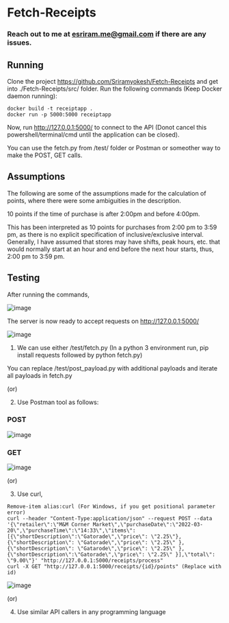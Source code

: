 # Fetch-Receipts

### Reach out to me at esriram.me@gmail.com if there are any issues.

## Running

Clone the project https://github.com/Sriramyokesh/Fetch-Receipts and get into ./Fetch-Receipts/src/ folder.
Run the following commands (Keep Docker daemon running):

```
docker build -t receiptapp .
docker run -p 5000:5000 receiptapp
```

Now, run http://127.0.0.1:5000/ to connect to the API (Donot cancel this powershell/terminal/cmd until the application can be closed).

You can use the fetch.py from /test/ folder or Postman or someother way to make the POST, GET calls.

## Assumptions

The following are some of the assumptions made for the calculation of points, where there were some ambiguities in the description.

10 points if the time of purchase is after 2:00pm and before 4:00pm.

This has been interpreted as 10 points for purchases from 2:00 pm to 3:59 pm, as there is no explicit specification of inclusive/exclusive interval. Generally, I have assumed that stores may have shifts, peak hours, etc. that would normally start at an hour and end before the next hour starts, thus, 2:00 pm to 3:59 pm.

## Testing

After running the commands,

![image](https://github.com/Sriramyokesh/Fetch-Receipts/assets/24229318/39f41441-310c-4093-ac0b-4704e9915f0b)

The server is now ready to accept requests on http://127.0.0.1:5000/

![image](https://github.com/Sriramyokesh/Fetch-Receipts/assets/24229318/6a63596f-9108-4788-b0f2-975c0e0b53bb)

1. We can use either /test/fetch.py (In a python 3 environment run, pip install requests followed by python fetch.py)

You can replace /test/post_payload.py with additional payloads and iterate all payloads in fetch.py

(or)

2. Use Postman tool as follows:

### POST

![image](https://github.com/Sriramyokesh/Fetch-Receipts/assets/24229318/efd1e083-6bef-4e11-8f42-eadeacec0044)

### GET
![image](https://github.com/Sriramyokesh/Fetch-Receipts/assets/24229318/5f5e2761-175f-4265-863f-9a76d0e1b95a)

(or)

3. Use curl, 

```
Remove-item alias:curl (For Windows, if you get positional parameter error)
curl --header "Content-Type:application/json" --request POST --data '{\"retailer\":\"M&M Corner Market\",\"purchaseDate\":\"2022-03-20\",\"purchaseTime\":\"14:33\",\"items\":[{\"shortDescription\":\"Gatorade\",\"price\": \"2.25\"},{\"shortDescription\": \"Gatorade\",\"price\": \"2.25\" },{\"shortDescription\": \"Gatarode\",\"price\": \"2.25\" },{\"shortDescription\":\"Gatorade\",\"price\": \"2.25\" }],\"total\": \"9.00\"}' "http://127.0.0.1:5000/receipts/process"
curl -X GET "http://127.0.0.1:5000/receipts/{id}/points" (Replace with id)
```
![image](https://github.com/Sriramyokesh/Fetch-Receipts/assets/24229318/ff544d82-d524-46c3-86f8-a7990e6c0ff9)

(or)

4. Use similar API callers in any programming language



